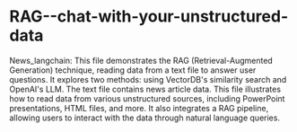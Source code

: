 # RAG--chat-with-your-unstructured-data
News_langchain: This file demonstrates the RAG (Retrieval-Augmented Generation) technique, reading data from a text file to answer user questions. It explores two methods: using VectorDB's similarity search and OpenAI's LLM. The text file contains news article data.
This file illustrates how to read data from various unstructured sources, including PowerPoint presentations, HTML files, and more. It also integrates a RAG pipeline, allowing users to interact with the data through natural language queries.







